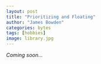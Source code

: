 ```yaml
---
layout: post
title: "Prioritizing and Floating"
author: "James Bowden"
categories: bytes
tags: [hobbies]
image: library.jpg
---
```


*Coming soon...*
